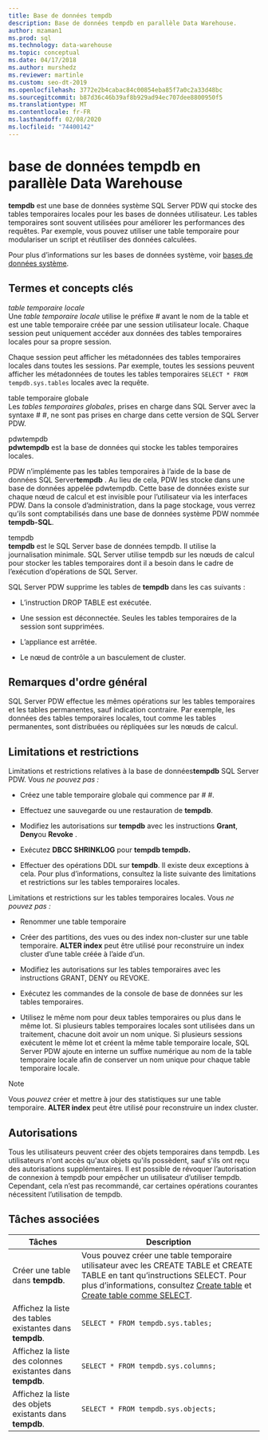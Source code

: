 ```yaml
---
title: Base de données tempdb
description: Base de données tempdb en parallèle Data Warehouse.
author: mzaman1
ms.prod: sql
ms.technology: data-warehouse
ms.topic: conceptual
ms.date: 04/17/2018
ms.author: murshedz
ms.reviewer: martinle
ms.custom: seo-dt-2019
ms.openlocfilehash: 3772e2b4cabac84c00854eba85f7a0c2a33d48bc
ms.sourcegitcommit: b87d36c46b39af8b929ad94ec707dee8800950f5
ms.translationtype: MT
ms.contentlocale: fr-FR
ms.lasthandoff: 02/08/2020
ms.locfileid: "74400142"
---
```

# <a name="tempdb-database-in-parallel-data-warehouse"></a>base de données tempdb en parallèle Data Warehouse
**tempdb** est une base de données système SQL Server PDW qui stocke des tables temporaires locales pour les bases de données utilisateur. Les tables temporaires sont souvent utilisées pour améliorer les performances des requêtes. Par exemple, vous pouvez utiliser une table temporaire pour modulariser un script et réutiliser des données calculées.  
  
Pour plus d’informations sur les bases de données système, voir [bases de données système](system-databases.md).  
  
## <a name="Basics"></a>Termes et concepts clés  
*table temporaire locale*  
Une *table temporaire locale* utilise le préfixe # avant le nom de la table et est une table temporaire créée par une session utilisateur locale. Chaque session peut uniquement accéder aux données des tables temporaires locales pour sa propre session.  
  
Chaque session peut afficher les métadonnées des tables temporaires locales dans toutes les sessions. Par exemple, toutes les sessions peuvent afficher les métadonnées de toutes les tables temporaires `SELECT * FROM tempdb.sys.tables` locales avec la requête.  
  
table temporaire globale  
Les *tables temporaires globales*, prises en charge dans SQL Server avec la syntaxe # #, ne sont pas prises en charge dans cette version de SQL Server PDW.  
  
pdwtempdb  
**pdwtempdb** est la base de données qui stocke les tables temporaires locales.  
  
PDW n’implémente pas les tables temporaires à l’aide de la base de données SQL Server**tempdb** . Au lieu de cela, PDW les stocke dans une base de données appelée pdwtempdb. Cette base de données existe sur chaque nœud de calcul et est invisible pour l’utilisateur via les interfaces PDW. Dans la console d’administration, dans la page stockage, vous verrez qu’ils sont comptabilisés dans une base de données système PDW nommée **tempdb-SQL**.  
  
tempdb  
**tempdb** est le SQL Server base de données tempdb. Il utilise la journalisation minimale. SQL Server utilise tempdb sur les nœuds de calcul pour stocker les tables temporaires dont il a besoin dans le cadre de l’exécution d’opérations de SQL Server.  
  
SQL Server PDW supprime les tables de **tempdb** dans les cas suivants :  
  
-   L’instruction DROP TABLE est exécutée.  
  
-   Une session est déconnectée. Seules les tables temporaires de la session sont supprimées.  
  
-   L’appliance est arrêtée.  
  
-   Le nœud de contrôle a un basculement de cluster.  
  
## <a name="general-remarks"></a>Remarques d'ordre général  
SQL Server PDW effectue les mêmes opérations sur les tables temporaires et les tables permanentes, sauf indication contraire. Par exemple, les données des tables temporaires locales, tout comme les tables permanentes, sont distribuées ou répliquées sur les nœuds de calcul.  
  
## <a name="LimitationsRestrictions"></a>Limitations et restrictions  
Limitations et restrictions relatives à la base de données**tempdb** SQL Server PDW. Vous *ne pouvez pas :*  
  
-   Créez une table temporaire globale qui commence par # #.  
  
-   Effectuez une sauvegarde ou une restauration de **tempdb**.  
  
-   Modifiez les autorisations sur **tempdb** avec les instructions **Grant**, **Deny**ou **Revoke** .  
  
-   Exécutez **DBCC SHRINKLOG** pour **tempdb tempdb.**  
  
-   Effectuer des opérations DDL sur **tempdb**. Il existe deux exceptions à cela. Pour plus d’informations, consultez la liste suivante des limitations et restrictions sur les tables temporaires locales.  
  
Limitations et restrictions sur les tables temporaires locales. Vous *ne pouvez pas :*  
  
-   Renommer une table temporaire  
  
-   Créer des partitions, des vues ou des index non-cluster sur une table temporaire. **ALTER index** peut être utilisé pour reconstruire un index cluster d’une table créée à l’aide d’un.  
  
-   Modifiez les autorisations sur les tables temporaires avec les instructions GRANT, DENY ou REVOKE.  
  
-   Exécutez les commandes de la console de base de données sur les tables temporaires.  
  
-   Utilisez le même nom pour deux tables temporaires ou plus dans le même lot. Si plusieurs tables temporaires locales sont utilisées dans un traitement, chacune doit avoir un nom unique. Si plusieurs sessions exécutent le même lot et créent la même table temporaire locale, SQL Server PDW ajoute en interne un suffixe numérique au nom de la table temporaire locale afin de conserver un nom unique pour chaque table temporaire locale.  
  
> [!NOTE]  
> Vous *pouvez* créer et mettre à jour des statistiques sur une table temporaire. **ALTER index** peut être utilisé pour reconstruire un index cluster.  
  
## <a name="permissions"></a>Autorisations  
Tous les utilisateurs peuvent créer des objets temporaires dans tempdb. Les utilisateurs n'ont accès qu'aux objets qu'ils possèdent, sauf s'ils ont reçu des autorisations supplémentaires. Il est possible de révoquer l’autorisation de connexion à tempdb pour empêcher un utilisateur d’utiliser tempdb. Cependant, cela n’est pas recommandé, car certaines opérations courantes nécessitent l’utilisation de tempdb.  
  
## <a name="RelatedTasks"></a>Tâches associées  
  
|Tâches|Description|  
|---------|---------------|  
|Créer une table dans **tempdb**.|Vous pouvez créer une table temporaire utilisateur avec les CREATE TABLE et CREATE TABLE en tant qu’instructions SELECT. Pour plus d’informations, consultez [Create table](../t-sql/statements/create-table-azure-sql-data-warehouse.md) et [Create table comme SELECT](../t-sql/statements/create-table-as-select-azure-sql-data-warehouse.md).|  
|Affichez la liste des tables existantes dans **tempdb**.|`SELECT * FROM tempdb.sys.tables;`|  
|Affichez la liste des colonnes existantes dans **tempdb**.|`SELECT * FROM tempdb.sys.columns;`|  
|Affichez la liste des objets existants dans **tempdb**.|`SELECT * FROM tempdb.sys.objects;`|  
  
<!-- MISSING LINKS 
## See Also  
[Common Metadata Query Examples &#40;SQL Server PDW&#41;](../sqlpdw/common-metadata-query-examples-sql-server-pdw.md)  
-->
  
